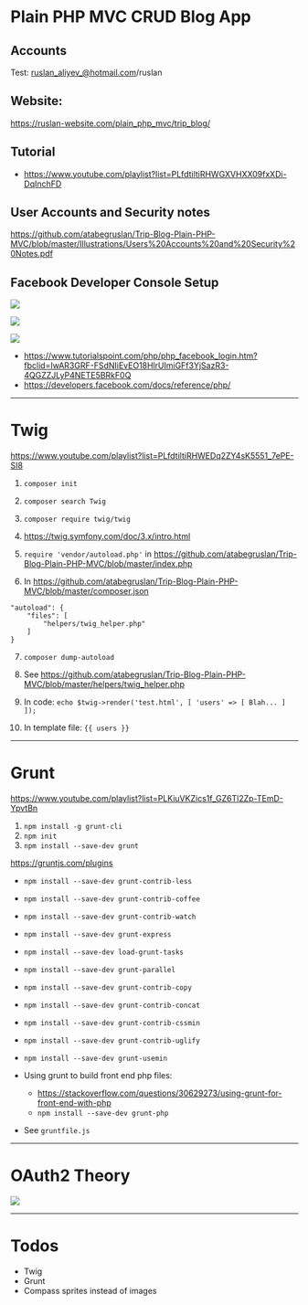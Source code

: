 # Plain PHP MVC CRUD Blog App

## Accounts

Test: ruslan_aliyev_@hotmail.com/ruslan

## Website:

https://ruslan-website.com/plain_php_mvc/trip_blog/

## Tutorial

- https://www.youtube.com/playlist?list=PLfdtiltiRHWGXVHXX09fxXDi-DqInchFD

## User Accounts and Security notes

https://github.com/atabegruslan/Trip-Blog-Plain-PHP-MVC/blob/master/Illustrations/Users%20Accounts%20and%20Security%20Notes.pdf

## Facebook Developer Console Setup

![](https://raw.githubusercontent.com/atabegruslan/Trip-Blog-Plain-PHP-MVC/master/Illustrations/FBSignin1.PNG)

![](https://raw.githubusercontent.com/atabegruslan/Trip-Blog-Plain-PHP-MVC/master/Illustrations/FBSignin2.PNG)

![](https://raw.githubusercontent.com/atabegruslan/Trip-Blog-Plain-PHP-MVC/master/Illustrations/FBSignin3.PNG)

- https://www.tutorialspoint.com/php/php_facebook_login.htm?fbclid=IwAR3GRF-FSdNIiEvEO18HlrUImiGFf3YjSazR3-4QGZZJLyP4NETE5BRkF0Q
- https://developers.facebook.com/docs/reference/php/

---

# Twig

https://www.youtube.com/playlist?list=PLfdtiltiRHWEDq2ZY4sK5551_7ePE-SI8

1. `composer init`

2. `composer search Twig`

3. `composer require twig/twig`

4. https://twig.symfony.com/doc/3.x/intro.html

5. `require 'vendor/autoload.php'`  in https://github.com/atabegruslan/Trip-Blog-Plain-PHP-MVC/blob/master/index.php

6. In https://github.com/atabegruslan/Trip-Blog-Plain-PHP-MVC/blob/master/composer.json
```
"autoload": {
    "files": [
        "helpers/twig_helper.php"
    ]
}
```

7. `composer dump-autoload`

8. See https://github.com/atabegruslan/Trip-Blog-Plain-PHP-MVC/blob/master/helpers/twig_helper.php

9. In code: `echo $twig->render('test.html', [ 'users' => [ Blah... ] ]);`

10. In template file: `{{ users }}`

---

# Grunt

https://www.youtube.com/playlist?list=PLKiuVKZics1f_GZ6Tl2Zp-TEmD-YpvtBn

1. `npm install -g grunt-cli`
2. `npm init`
3. `npm install --save-dev grunt`

https://gruntjs.com/plugins

- `npm install --save-dev grunt-contrib-less`
- `npm install --save-dev grunt-contrib-coffee`

- `npm install --save-dev grunt-contrib-watch`

- `npm install --save-dev grunt-express`

- `npm install --save-dev load-grunt-tasks`
- `npm install --save-dev grunt-parallel`
- `npm install --save-dev grunt-contrib-copy`
- `npm install --save-dev grunt-contrib-concat`
- `npm install --save-dev grunt-contrib-cssmin`
- `npm install --save-dev grunt-contrib-uglify`
- `npm install --save-dev grunt-usemin`

- Using grunt to build front end php files: 
	- https://stackoverflow.com/questions/30629273/using-grunt-for-front-end-with-php
	- `npm install --save-dev grunt-php`

- See `gruntfile.js`

---

# OAuth2 Theory

![](https://raw.githubusercontent.com/atabegruslan/Trip-Blog-Plain-PHP-MVC/master/Illustrations/Oauth.png)

---

# Todos

- Twig
- Grunt
- Compass sprites instead of images